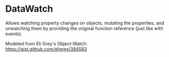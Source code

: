 DataWatch
=========

Allows watching property changes on objects, mutating the properties, and unwatching them by providing the original function reference (just like with events).

Modeled from Eli Grey's Object-Watch: https://gist.github.com/eligrey/384583
